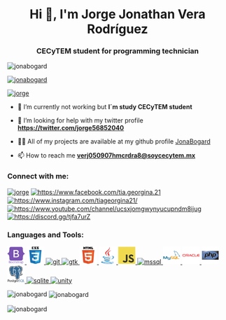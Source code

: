 <h1 align="center">Hi 👋, I'm Jorge Jonathan Vera Rodríguez</h1>
<h3 align="center">CECyTEM student for programming technician</h3>

<p align="left"> <img src="https://komarev.com/ghpvc/?username=jonabogard&label=Profile%20views&color=0e75b6&style=flat" alt="jonabogard" /> </p>

<p align="left"> <a href="https://github.com/ryo-ma/github-profile-trophy"><img src="https://github-profile-trophy.vercel.app/?username=jonabogard" alt="jonabogard" /></a> </p>

<p align="left"> <a href="https://twitter.com/jorge" target="blank"><img src="https://img.shields.io/twitter/follow/jorge?logo=twitter&style=for-the-badge" alt="jorge" /></a> </p>

- 🔭 I’m currently not working but **I´m study CECyTEM student**

- 🤝 I’m looking for help with my twitter profile **https://twitter.com/jorge56852040**

- 👨‍💻 All of my projects are available at my github profile [JonaBogard](JonaBogard)

- 📫 How to reach me **verj050907hmcrdra8@soycecytem.mx**

<h3 align="left">Connect with me:</h3>
<p align="left">
<a href="https://twitter.com/jorge" target="blank"><img align="center" src="https://raw.githubusercontent.com/rahuldkjain/github-profile-readme-generator/master/src/images/icons/Social/twitter.svg" alt="jorge" height="30" width="40" /></a>
<a href="https://fb.com/https://www.facebook.com/tia.georgina.21" target="blank"><img align="center" src="https://raw.githubusercontent.com/rahuldkjain/github-profile-readme-generator/master/src/images/icons/Social/facebook.svg" alt="https://www.facebook.com/tia.georgina.21" height="30" width="40" /></a>
<a href="https://instagram.com/https://www.instagram.com/tiageorgina21/" target="blank"><img align="center" src="https://raw.githubusercontent.com/rahuldkjain/github-profile-readme-generator/master/src/images/icons/Social/instagram.svg" alt="https://www.instagram.com/tiageorgina21/" height="30" width="40" /></a>
<a href="https://www.youtube.com/c/https://www.youtube.com/channel/ucsxjomgwynyucupndm8ijug" target="blank"><img align="center" src="https://raw.githubusercontent.com/rahuldkjain/github-profile-readme-generator/master/src/images/icons/Social/youtube.svg" alt="https://www.youtube.com/channel/ucsxjomgwynyucupndm8ijug" height="30" width="40" /></a>
<a href="https://discord.gg/https://discord.gg/tjfa7urZ" target="blank"><img align="center" src="https://raw.githubusercontent.com/rahuldkjain/github-profile-readme-generator/master/src/images/icons/Social/discord.svg" alt="https://discord.gg/tjfa7urZ" height="30" width="40" /></a>
</p>

<h3 align="left">Languages and Tools:</h3>
<p align="left"> <a href="https://getbootstrap.com" target="_blank" rel="noreferrer"> <img src="https://raw.githubusercontent.com/devicons/devicon/master/icons/bootstrap/bootstrap-plain-wordmark.svg" alt="bootstrap" width="40" height="40"/> </a> <a href="https://www.w3schools.com/css/" target="_blank" rel="noreferrer"> <img src="https://raw.githubusercontent.com/devicons/devicon/master/icons/css3/css3-original-wordmark.svg" alt="css3" width="40" height="40"/> </a> <a href="https://git-scm.com/" target="_blank" rel="noreferrer"> <img src="https://www.vectorlogo.zone/logos/git-scm/git-scm-icon.svg" alt="git" width="40" height="40"/> </a> <a href="https://www.gtk.org/" target="_blank" rel="noreferrer"> <img src="https://upload.wikimedia.org/wikipedia/commons/7/71/GTK_logo.svg" alt="gtk" width="40" height="40"/> </a> <a href="https://www.w3.org/html/" target="_blank" rel="noreferrer"> <img src="https://raw.githubusercontent.com/devicons/devicon/master/icons/html5/html5-original-wordmark.svg" alt="html5" width="40" height="40"/> </a> <a href="https://www.java.com" target="_blank" rel="noreferrer"> <img src="https://raw.githubusercontent.com/devicons/devicon/master/icons/java/java-original.svg" alt="java" width="40" height="40"/> </a> <a href="https://developer.mozilla.org/en-US/docs/Web/JavaScript" target="_blank" rel="noreferrer"> <img src="https://raw.githubusercontent.com/devicons/devicon/master/icons/javascript/javascript-original.svg" alt="javascript" width="40" height="40"/> </a> <a href="https://www.microsoft.com/en-us/sql-server" target="_blank" rel="noreferrer"> <img src="https://www.svgrepo.com/show/303229/microsoft-sql-server-logo.svg" alt="mssql" width="40" height="40"/> </a> <a href="https://www.mysql.com/" target="_blank" rel="noreferrer"> <img src="https://raw.githubusercontent.com/devicons/devicon/master/icons/mysql/mysql-original-wordmark.svg" alt="mysql" width="40" height="40"/> </a> <a href="https://www.oracle.com/" target="_blank" rel="noreferrer"> <img src="https://raw.githubusercontent.com/devicons/devicon/master/icons/oracle/oracle-original.svg" alt="oracle" width="40" height="40"/> </a> <a href="https://www.php.net" target="_blank" rel="noreferrer"> <img src="https://raw.githubusercontent.com/devicons/devicon/master/icons/php/php-original.svg" alt="php" width="40" height="40"/> </a> <a href="https://www.postgresql.org" target="_blank" rel="noreferrer"> <img src="https://raw.githubusercontent.com/devicons/devicon/master/icons/postgresql/postgresql-original-wordmark.svg" alt="postgresql" width="40" height="40"/> </a> <a href="https://www.sqlite.org/" target="_blank" rel="noreferrer"> <img src="https://www.vectorlogo.zone/logos/sqlite/sqlite-icon.svg" alt="sqlite" width="40" height="40"/> </a> <a href="https://unity.com/" target="_blank" rel="noreferrer"> <img src="https://www.vectorlogo.zone/logos/unity3d/unity3d-icon.svg" alt="unity" width="40" height="40"/> </a> </p>

<p><img align="left" src="https://github-readme-stats.vercel.app/api/top-langs?username=jonabogard&show_icons=true&locale=en&layout=compact" alt="jonabogard" /></p>

<p>&nbsp;<img align="center" src="https://github-readme-stats.vercel.app/api?username=jonabogard&show_icons=true&locale=en" alt="jonabogard" /></p>

<p><img align="center" src="https://github-readme-streak-stats.herokuapp.com/?user=jonabogard&" alt="jonabogard" /></p>

